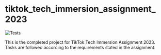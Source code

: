 # tiktok_tech_immersion_assignment_2023

![Tests](https://github.com/Muddykarp/tiktok-tech-immersion-2023/actions/workflows/test.yml/badge.svg)

This is the completed project for TikTok Tech Immersion Assignment 2023. Tasks are followed according to the requirements stated in the assignment.
